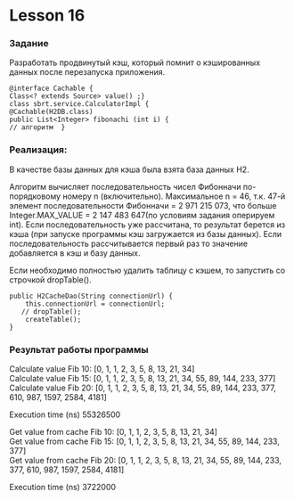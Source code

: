  # Lesson 16 #
### Задание ###
Разработать продвинутый кэш, который помнит о кэшированных данных после перезапуска приложения. 

`@interface Cachable {`<br />
`Class<? extends Source> value() ;}` <br />
`class sbrt.service.CalculatorImpl {`<br />
`@Cachable(H2DB.class)` <br />
`public List<Integer> fibonachi (int i) {` <br />
`// алгоритм  }`<br />

### Реализация: ###

В качестве базы данных для кэша была взята база данных H2.

Алгоритм вычисляет последовательность чисел Фибонначи по-порядковому номеру n (включительно).
Максимальное n = 46, т.к. 47-й элемент последовательности Фибонначи = 2 971 215 073, 
что больше Integer.MAX_VALUE = 2 147 483 647(по условиям задания оперируем int). Если последовательность уже рассчитана, 
то результат берется из кэша (при запуске программы кэш загружается из базы данных). Если последовательность 
рассчитывается первый раз то значение добавляется в кэш и базу данных.

Если необходимо полностью удалить таблицу с кэшем, то запустить со строчкой dropTable().

    public H2CacheDao(String connectionUrl) {
        this.connectionUrl = connectionUrl;
       // dropTable();
        createTable();
    }
 ### Результат работы программы ###
Calculate value Fib 10: [0, 1, 1, 2, 3, 5, 8, 13, 21, 34] <br />
Calculate value Fib 15: [0, 1, 1, 2, 3, 5, 8, 13, 21, 34, 55, 89, 144, 233, 377]<br />
Calculate value Fib 20: [0, 1, 1, 2, 3, 5, 8, 13, 21, 34, 55, 89, 144, 233, 377, 610, 987, 1597, 2584, 4181]<br />

Execution time (ns) 55326500

Get value from cache Fib 10: [0, 1, 1, 2, 3, 5, 8, 13, 21, 34]<br />
Get value from cache Fib 15: [0, 1, 1, 2, 3, 5, 8, 13, 21, 34, 55, 89, 144, 233, 377]<br />
Get value from cache Fib 20: [0, 1, 1, 2, 3, 5, 8, 13, 21, 34, 55, 89, 144, 233, 377, 610, 987, 1597, 2584, 4181]<br />

Execution time (ns) 3722000